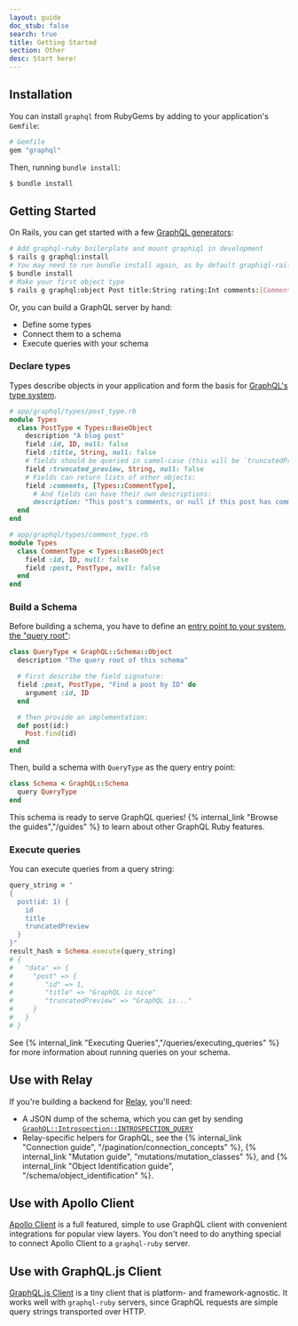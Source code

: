 ```yaml
---
layout: guide
doc_stub: false
search: true
title: Getting Started
section: Other
desc: Start here!
---
```


## Installation

You can install `graphql` from RubyGems by adding to your application's `Gemfile`:

```ruby
# Gemfile
gem "graphql"
```

Then, running `bundle install`:

```sh
$ bundle install
```

## Getting Started

On Rails, you can get started with a few [GraphQL generators](https://rmosolgo.github.io/graphql-ruby/schema/generators#graphqlinstall):

```sh
# Add graphql-ruby boilerplate and mount graphiql in development
$ rails g graphql:install
# You may need to run bundle install again, as by default graphiql-rails is added on installation.
$ bundle install
# Make your first object type
$ rails g graphql:object Post title:String rating:Int comments:[Comment]
```

Or, you can build a GraphQL server by hand:

- Define some types
- Connect them to a schema
- Execute queries with your schema

### Declare types

Types describe objects in your application and form the basis for [GraphQL's type system](https://graphql.org/learn/schema/#type-system).

```ruby
# app/graphql/types/post_type.rb
module Types
  class PostType < Types::BaseObject
    description "A blog post"
    field :id, ID, null: false
    field :title, String, null: false
    # fields should be queried in camel-case (this will be `truncatedPreview`)
    field :truncated_preview, String, null: false
    # Fields can return lists of other objects:
    field :comments, [Types::CommentType],
      # And fields can have their own descriptions:
      description: "This post's comments, or null if this post has comments disabled."
  end
end

# app/graphql/types/comment_type.rb
module Types
  class CommentType < Types::BaseObject
    field :id, ID, null: false
    field :post, PostType, null: false
  end
end
```

### Build a Schema

Before building a schema, you have to define an [entry point to your system, the "query root"](https://graphql.org/learn/schema/#the-query-and-mutation-types):

```ruby
class QueryType < GraphQL::Schema::Object
  description "The query root of this schema"

  # First describe the field signature:
  field :post, PostType, "Find a post by ID" do
    argument :id, ID
  end

  # Then provide an implementation:
  def post(id:)
    Post.find(id)
  end
end
```

Then, build a schema with `QueryType` as the query entry point:

```ruby
class Schema < GraphQL::Schema
  query QueryType
end
```

This schema is ready to serve GraphQL queries! {% internal_link "Browse the guides","/guides" %} to learn about other GraphQL Ruby features.

### Execute queries

You can execute queries from a query string:

```ruby
query_string = "
{
  post(id: 1) {
    id
    title
    truncatedPreview
  }
}"
result_hash = Schema.execute(query_string)
# {
#   "data" => {
#     "post" => {
#        "id" => 1,
#        "title" => "GraphQL is nice"
#        "truncatedPreview" => "GraphQL is..."
#     }
#   }
# }
```

See {% internal_link "Executing Queries","/queries/executing_queries" %} for more information about running queries on your schema.

## Use with Relay

If you're building a backend for [Relay](https://facebook.github.io/relay/), you'll need:

- A JSON dump of the schema, which you can get by sending [`GraphQL::Introspection::INTROSPECTION_QUERY`](https://github.com/rmosolgo/graphql-ruby/blob/master/lib/graphql/introspection/introspection_query.rb)
- Relay-specific helpers for GraphQL, see the {% internal_link "Connection guide", "/pagination/connection_concepts" %}, {% internal_link "Mutation guide", "mutations/mutation_classes" %}, and {% internal_link "Object Identification guide", "/schema/object_identification" %}.

## Use with Apollo Client

[Apollo Client](https://www.apollographql.com/) is a full featured, simple to use GraphQL client with convenient integrations for popular view layers. You don't need to do anything special to connect Apollo Client to a `graphql-ruby` server.

## Use with GraphQL.js Client

[GraphQL.js Client](https://github.com/f/graphql.js) is a tiny client that is platform- and framework-agnostic. It works well with `graphql-ruby` servers, since GraphQL requests are simple query strings transported over HTTP.
